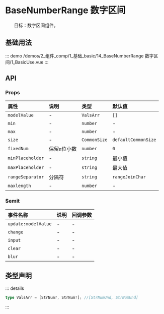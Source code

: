 # BaseNumberRange 数字区间

&emsp;&emsp;目标：数字区间组件。
## 基础用法



::: demo 
/demos/2_组件_comp/1_基础_basic/14_BaseNumberRange 数字区间/1_BasicUse.vue
:::


## API 

### Props

|属性|说明|类型|默认值|
|:---|:---|:---|:---|
|`modelValue`|-|`ValsArr`|`[]`|
|`min`|-|`number`|-|
|`max`|-|`number`|-|
|`size`|-|`CommonSize`|`defaultCommonSize`|
|`fixedNum`|保留`n`位小数|`number`|`0`|
|`minPlaceholder`|-|`string`|最小值|
|`maxPlaceholder`|-|`string`|最大值|
|`rangeSeparator`|分隔符|`string`|`rangeJoinChar`|
|`maxlength`|-|`number`|-|

### $emit

|事件名称|说明|回调参数|
|:---|:---|:---|
|`update:modelValue`|-|-|
|`change`|-|-|
|`input`|-|-|
|`clear`|-|-|
|`blur`|-|-|


## 类型声明

::: details


``` ts
type ValsArr = [StrNum?, StrNum?]; //[StrNumUnd, StrNumUnd]
```

:::  
